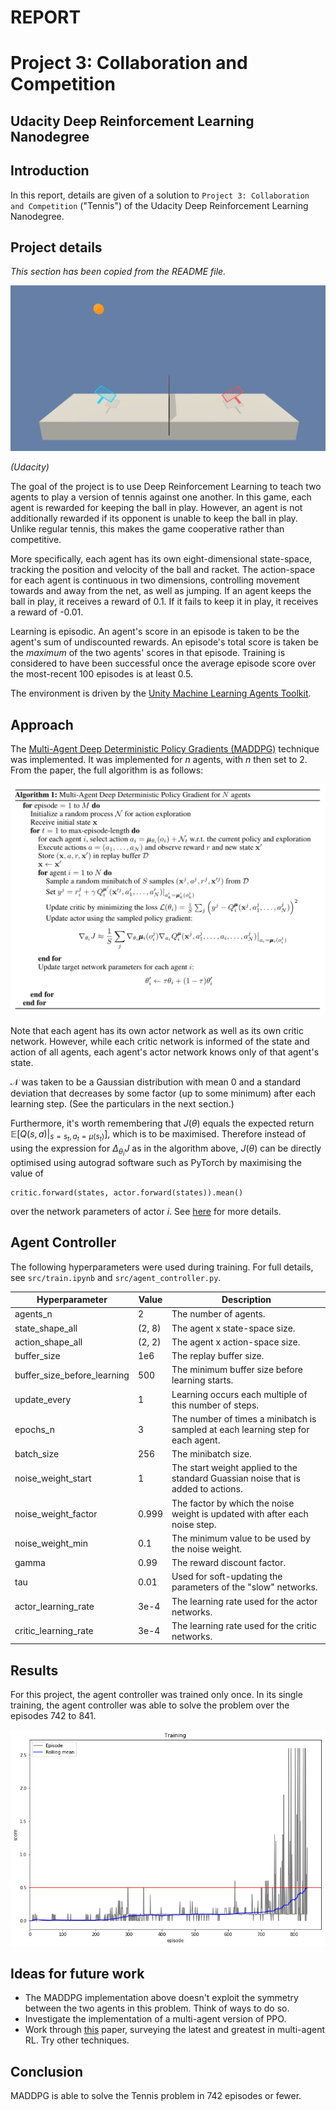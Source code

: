 # REPORT
# Project 3: Collaboration and Competition
## Udacity Deep Reinforcement Learning Nanodegree


## Introduction

In this report, details are given of a solution to `Project 3: Collaboration and Competition` ("Tennis") of the Udacity Deep Reinforcement Learning Nanodegree.


## Project details

_This section has been copied from the README file._

![tennis](img/visualization_1.png)

_(Udacity)_

The goal of the project is to use Deep Reinforcement Learning to teach two agents to play a version of tennis against one another. In this game, each agent is rewarded for keeping the ball in play. However, an agent is not additionally rewarded if its opponent is unable to keep the ball in play. Unlike regular tennis, this makes the game cooperative rather than competitive.

More specifically, each agent has its own eight-dimensional state-space, tracking the position and velocity of the ball and racket. The action-space for each agent is continuous in two dimensions, controlling movement towards and away from the net, as well as jumping. If an agent keeps the ball in play, it receives a reward of 0.1. If it fails to keep it in play, it receives a reward of -0.01.

Learning is episodic. An agent's score in an episode is taken to be the agent's sum of undiscounted rewards. An episode's total score is taken be the _maximum_ of the two agents' scores in that episode. Training is considered to have been successful once the average episode score over the most-recent 100 episodes is at least 0.5.

The environment is driven by the [Unity Machine Learning Agents Toolkit](https://github.com/Unity-Technologies/ml-agents). 


## Approach

The [Multi-Agent Deep Deterministic Policy Gradients (MADDPG)](https://arxiv.org/abs/1706.02275) technique was implemented. It was implemented for $n$ agents, with $n$ then set to 2. From the paper, the full algorithm is as follows:

![maddpg](img/algorithm_1.png)

Note that each agent has its own actor network as well as its own critic network. However, while each critic network is informed of the state and action of all agents, each agent's actor network knows only of that agent's state.

$\mathcal{N}$ was taken to be a Gaussian distribution with mean 0 and a standard deviation that decreases by some factor (up to some minimum) after each learning step. (See the particulars in the next section.)

Furthermore, it's worth remembering that $J(\theta)$ equals the expected return $\mathbb{E}[Q(s, a) \vert_{s=s_t, a_t = \mu(s_t)}]$, which is to be maximised. Therefore instead of using the expression for $\Delta_{\theta_i}J$ as in the algorithm above, $J(\theta)$ can be directly optimised using autograd software such as PyTorch by maximising the value of

	critic.forward(states, actor.forward(states)).mean()

over the network parameters of actor $i$. See [here](https://towardsdatascience.com/deep-deterministic-policy-gradients-explained-2d94655a9b7b) for more details.


## Agent Controller

The following hyperparameters were used during training. For full details, see `src/train.ipynb` and `src/agent_controller.py`.


| Hyperparameter | Value | Description |
|--- |---	|--- |
| agents_n | 2 | The number of agents. |
| state\_shape\_all | (2, 8) | The agent x state-space size. |
| action\_shape\_all | (2, 2) | The agent x action-space size. |
| buffer\_size | 1e6 | The replay buffer size. |
| buffer\_size\_before\_learning | 500 | The minimum buffer size before learning starts. |
| update\_every | 1 | Learning occurs each multiple of this number of steps. |
| epochs\_n | 3 | The number of times a minibatch is sampled at each learning step for each agent. |
| batch\_size | 256 | The minibatch size. |
| noise\_weight\_start | 1 | The start weight applied to the standard Guassian noise that is added to actions. |
| noise\_weight\_factor | 0.999 | The factor by which the noise weight is updated with after each noise step. |
| noise\_weight\_min | 0.1 | The minimum value to be used by the noise weight. |
| gamma | 0.99 | The reward discount factor. |
| tau | 0.01 | Used for soft-updating the parameters of the "slow" networks. |
| actor\_learning\_rate | 3e-4 | The learning rate used for the actor networks. |
| critic\_learning\_rate | 3e-4 | The learning rate used for the critic networks. |


## Results

For this project, the agent controller was trained only once. In its single training, the agent controller was able to solve the problem over the episodes 742 to 841. 

![agent_1](img/training_1.png)


## Ideas for future work

* The MADDPG implementation above doesn't exploit the symmetry between the two agents in this problem. Think of ways to do so.
* Investigate the implementation of a multi-agent version of PPO.
* Work through [this](https://arxiv.org/abs/1810.05587) paper, surveying the latest and greatest in multi-agent RL. Try other techniques.


## Conclusion

MADDPG is able to solve the Tennis problem in 742 episodes or fewer.
